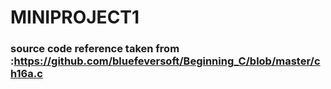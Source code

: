 # MINIPROJECT1
### source code reference taken from :https://github.com/bluefeversoft/Beginning_C/blob/master/ch16a.c
